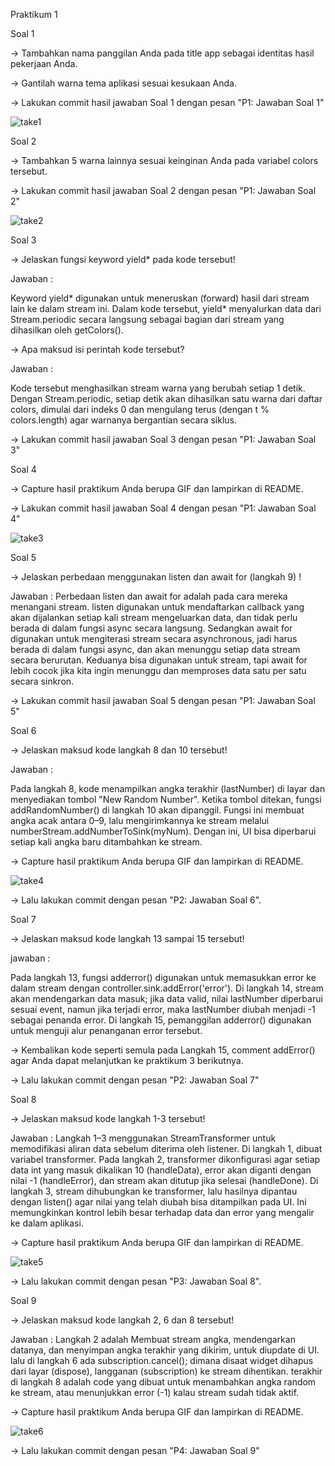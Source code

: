 
Praktikum 1

Soal 1

-> Tambahkan nama panggilan Anda pada title app sebagai identitas hasil pekerjaan Anda.

-> Gantilah warna tema aplikasi sesuai kesukaan Anda.

-> Lakukan commit hasil jawaban Soal 1 dengan pesan "P1: Jawaban Soal 1"

![take1](./images/p1s1.png)

Soal 2

-> Tambahkan 5 warna lainnya sesuai keinginan Anda pada variabel colors tersebut.

-> Lakukan commit hasil jawaban Soal 2 dengan pesan "P1: Jawaban Soal 2"

![take2](./images/p1s2.png)


Soal 3

-> Jelaskan fungsi keyword yield* pada kode tersebut!

Jawaban :

Keyword yield* digunakan untuk meneruskan (forward) hasil dari stream lain ke dalam stream ini. Dalam kode tersebut, yield* menyalurkan data dari Stream.periodic secara langsung sebagai bagian dari stream yang dihasilkan oleh getColors().

-> Apa maksud isi perintah kode tersebut?

Jawaban :

Kode tersebut menghasilkan stream warna yang berubah setiap 1 detik. Dengan Stream.periodic, setiap detik akan dihasilkan satu warna dari daftar colors, dimulai dari indeks 0 dan mengulang terus (dengan t % colors.length) agar warnanya bergantian secara siklus.

-> Lakukan commit hasil jawaban Soal 3 dengan pesan "P1: Jawaban Soal 3"

Soal 4

-> Capture hasil praktikum Anda berupa GIF dan lampirkan di README.

-> Lakukan commit hasil jawaban Soal 4 dengan pesan "P1: Jawaban Soal 4"

![take3](./images/p1s4.gif)


Soal 5

-> Jelaskan perbedaan menggunakan listen dan await for (langkah 9) !

Jawaban :
Perbedaan listen dan await for adalah pada cara mereka menangani stream. listen digunakan untuk mendaftarkan callback yang akan dijalankan setiap kali stream mengeluarkan data, dan tidak perlu berada di dalam fungsi async secara langsung. Sedangkan await for digunakan untuk mengiterasi stream secara asynchronous, jadi harus berada di dalam fungsi async, dan akan menunggu setiap data stream secara berurutan. Keduanya bisa digunakan untuk stream, tapi await for lebih cocok jika kita ingin menunggu dan memproses data satu per satu secara sinkron.

-> Lakukan commit hasil jawaban Soal 5 dengan pesan "P1: Jawaban Soal 5"


Soal 6

-> Jelaskan maksud kode langkah 8 dan 10 tersebut!

Jawaban :

Pada langkah 8, kode menampilkan angka terakhir (lastNumber) di layar dan menyediakan tombol "New Random Number". Ketika tombol ditekan, fungsi addRandomNumber() di langkah 10 akan dipanggil. Fungsi ini membuat angka acak antara 0–9, lalu mengirimkannya ke stream melalui numberStream.addNumberToSink(myNum). Dengan ini, UI bisa diperbarui setiap kali angka baru ditambahkan ke stream.

-> Capture hasil praktikum Anda berupa GIF dan lampirkan di README.

![take4](./images/p2s6.gif)

-> Lalu lakukan commit dengan pesan "P2: Jawaban Soal 6".


Soal 7

-> Jelaskan maksud kode langkah 13 sampai 15 tersebut!

jawaban :

Pada langkah 13, fungsi adderror() digunakan untuk memasukkan error ke dalam stream dengan controller.sink.addError('error'). Di langkah 14, stream akan mendengarkan data masuk; jika data valid, nilai lastNumber diperbarui sesuai event, namun jika terjadi error, maka lastNumber diubah menjadi -1 sebagai penanda error. Di langkah 15, pemanggilan adderror() digunakan untuk menguji alur penanganan error tersebut.

-> Kembalikan kode seperti semula pada Langkah 15, comment addError() agar Anda dapat melanjutkan ke praktikum 3 berikutnya.

-> Lalu lakukan commit dengan pesan "P2: Jawaban Soal 7"

Soal 8

-> Jelaskan maksud kode langkah 1-3 tersebut!

Jawaban :
Langkah 1–3 menggunakan StreamTransformer untuk memodifikasi aliran data sebelum diterima oleh listener. Di langkah 1, dibuat variabel transformer. Pada langkah 2, transformer dikonfigurasi agar setiap data int yang masuk dikalikan 10 (handleData), error akan diganti dengan nilai -1 (handleError), dan stream akan ditutup jika selesai (handleDone). Di langkah 3, stream dihubungkan ke transformer, lalu hasilnya dipantau dengan listen() agar nilai yang telah diubah bisa ditampilkan pada UI. Ini memungkinkan kontrol lebih besar terhadap data dan error yang mengalir ke dalam aplikasi.

-> Capture hasil praktikum Anda berupa GIF dan lampirkan di README.

![take5](./images/p3s8.gif)

-> Lalu lakukan commit dengan pesan "P3: Jawaban Soal 8".


Soal 9

-> Jelaskan maksud kode langkah 2, 6 dan 8 tersebut!

Jawaban :
Langkah 2 adalah Membuat stream angka, mendengarkan datanya, dan menyimpan angka terakhir yang dikirim, untuk diupdate di UI. lalu di langkah 6 ada subscription.cancel(); dimana disaat widget dihapus dari layar (dispose), langganan (subscription) ke stream dihentikan. terakhir di langkah 8 adalah code yang dibuat untuk menambahkan angka random ke stream, atau menunjukkan error (-1) kalau stream sudah tidak aktif.

-> Capture hasil praktikum Anda berupa GIF dan lampirkan di README.

![take6](./images/p4s9.gif)

-> Lalu lakukan commit dengan pesan "P4: Jawaban Soal 9"
